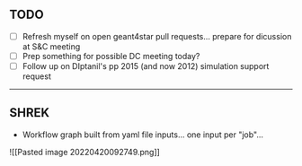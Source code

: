 TODO
---

- [ ] Refresh myself on open geant4star pull requests... prepare for dicussion at S&C meeting
- [ ] Prep something for possible DC meeting today?
- [ ] Follow up on DIptanil's pp 2015 (and now 2012) simulation support request

---------------------------------------------------------

SHREK
---

- Workflow graph built from yaml file inputs... one input per "job"...

![[Pasted image 20220420092749.png]]